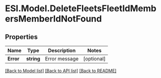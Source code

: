 # ESI.Model.DeleteFleetsFleetIdMembersMemberIdNotFound
## Properties

Name | Type | Description | Notes
------------ | ------------- | ------------- | -------------
**Error** | **string** | Error message | [optional] 

[[Back to Model list]](../README.md#documentation-for-models) [[Back to API list]](../README.md#documentation-for-api-endpoints) [[Back to README]](../README.md)

